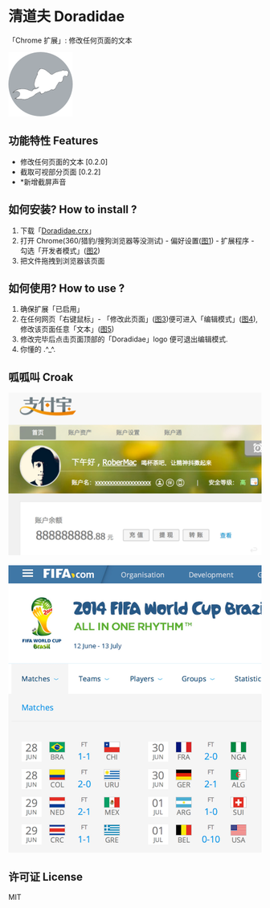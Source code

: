 <h1>清道夫 Doradidae</h1>
<p>「Chrome 扩展」: 修改任何页面的文本</p>
<img src="https://raw.githubusercontent.com/RoberMac/Doradidae/master/lib/icon_256.png" width="128px" />


<h2>功能特性 Features</h2>

<ul>
  <li>修改任何页面的文本 [0.2.0]</li>
  <li>截取可视部分页面 [0.2.2]</li>
  <li>*新增截屏声音</li>
</ul>

<h2>如何安装? How to install ?</h2>
<ol>
	<li>下载「<a href="https://github.com/RoberMac/Doradidae/raw/master/lib/Doradidae.crx">Doradidae.crx</a>」</li>
	<li>打开 Chrome(360/猎豹/搜狗浏览器等没测试) - 偏好设置(<a href="https://raw.githubusercontent.com/RoberMac/Doradidae/master/test/tutorial/1.png">图1</a>) - 扩展程序 - 勾选「开发者模式」(<a href="https://raw.githubusercontent.com/RoberMac/Doradidae/master/test/tutorial/2.png">图2</a>)</li>
	<li>把文件拖拽到浏览器该页面</li>
</ol>

<h2>如何使用? How to use ?</h2>
<ol>
	<li>确保扩展「已启用」</li>
	<li>在任何网页「右键鼠标」- 「修改此页面」(<a href="https://raw.githubusercontent.com/RoberMac/Doradidae/master/test/tutorial/3.png">图3</a>)便可进入「编辑模式」(<a href="https://raw.githubusercontent.com/RoberMac/Doradidae/master/test/tutorial/4.png">图4</a>), 修改该页面任意「文本」(<a href="https://raw.githubusercontent.com/RoberMac/Doradidae/master/test/tutorial/5.png">图5</a>)</li>
	<li>修改完毕后点击页面顶部的「Doradidae」logo 便可退出编辑模式.</li>
	<li>你懂的 .^_^.</li>
</ol>

<h2>呱呱叫 Croak</h2>
<img src="https://raw.githubusercontent.com/RoberMac/Doradidae/master/test/alipay.jpg" width="512px"/>
<br />
<br />
<img src="https://raw.githubusercontent.com/RoberMac/Doradidae/master/test/worldcup.jpg" width="512px"/>


<h2>许可证 License</h2>

MIT

